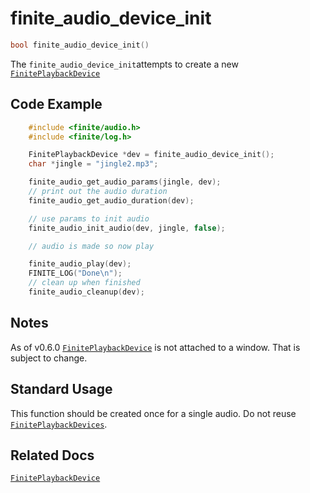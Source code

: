 # finite_audio_device_init

```c
bool finite_audio_device_init()
```

The `finite_audio_device_init`attempts to create a new [`FinitePlaybackDevice`](../../../types/FinitePlaybackDevice)

## Code Example

```c
    #include <finite/audio.h>
    #include <finite/log.h>

    FinitePlaybackDevice *dev = finite_audio_device_init();
    char *jingle = "jingle2.mp3";

    finite_audio_get_audio_params(jingle, dev);
    // print out the audio duration
    finite_audio_get_audio_duration(dev);

    // use params to init audio
    finite_audio_init_audio(dev, jingle, false);

    // audio is made so now play

    finite_audio_play(dev);
    FINITE_LOG("Done\n");
    // clean up when finished
    finite_audio_cleanup(dev);
```


## Notes

As of v0.6.0 [`FinitePlaybackDevice`](../../../types/FinitePlaybackDevice) is not attached to a window. That is subject to change.

## Standard Usage

This function should be created once for a single audio. Do not reuse [`FinitePlaybackDevices`](../../../types/FinitePlaybackDevice).

## Related Docs

[`FinitePlaybackDevice`](../../../types/FinitePlaybackDevice)
